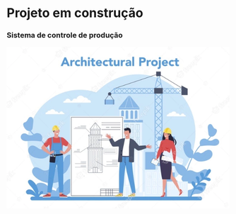 <h1>Projeto em construção</h1>
<h3> Sistema de controle de produção</h3>
<img src="./assets/construção.webp"></img>